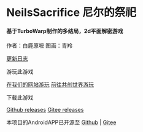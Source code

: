 # NeilsSacrifice 尼尔的祭祀
#### 基于TurboWarp制作的多结局，2d平面解密游戏

作者：白鹿原嚒   图画：青羚

<a href="https://hengduan.dpdns.org/game/NeilsSacrifice/update.html" target="_blank">更新日志</a>

游玩此游戏

<a href="https://hengduan.dpdns.org/game/NeilsSacrifice/index" target="_blank">在我们的网站游玩</a>
<a href="https://ccw.site/s/Vml6z" target="_blank">前往共创世界游玩</a>

下载此游戏

<a href="https://github.com/COLDESTBOW30654/NeilsSacrifice/releases" target="_blank">Github releases</a>
<a href="https://gitee.com/coldestbow30654/NeilsSacrifice/releases" target="_blank">Gitee releases</a>


本项目的AndroidAPP已开源至 <a href="https://github.com/COLDESTBOW30654/NeilsSacrifice-onAndroid" target="_blank">Github</a> | <a href="https://gitee.com/coldestbow30654/NeilsSacrifice-onAndroid" target="_blank">Gitee</a>